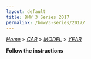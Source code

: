 ```yaml
---
layout: default
title: BMW 3 Series 2017
permalink: /bmw/3-series/2017/
---
```

[*Home*](/) > [*CAR*](/car/) > [*MODEL*](/car/model/) > [*YEAR*](/car/model/year/)

**Follow the instructions**